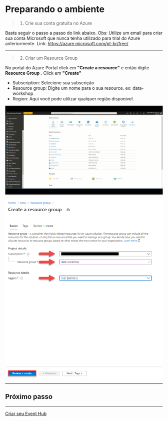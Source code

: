 # Preparando o ambiente

> 1. Crie sua conta gratuita no Azure

Basta seguir o passo a passo do link abaixo. Obs: Utilize um email para criar sua conta Microsoft que nunca tenha utilizado para trial do Azure anteriormente.
Link: https://azure.microsoft.com/pt-br/free/
___

> 2. Criar um Resource Group

No portal do Azure Portal click em **"Create a resource"** e então digite **Resource Group** . Click em **"Create"** 

- Subscription: Selecione sua subscrição
- Resource group: Digite um nome para o sua resource. ex: data-workshop
- Region: Aqui você pode utilizar qualquer região disponível.   

![img2](/img/resourcegroup.GIF)

![img3](/img/resourcegroup.png)
___

## Próximo passo
___

[Criar seu Event Hub](./event_hub.md)